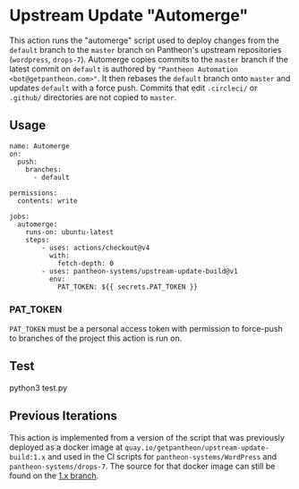 # Upstream Update "Automerge"

This action runs the "automerge" script used to deploy changes from the `default` branch to the `master` branch on Pantheon's upstream repositories (`wordpress`, `drops-7`). Automerge copies commits to the `master` branch if the latest commit on `default` is authored by `"Pantheon Automation <bot@getpantheon.com>"`. It then rebases the `default` branch onto `master` and updates `default` with a force push. Commits that edit `.circleci/` or `.github/` directories are not copied to `master`.

## Usage 
```
name: Automerge
on:
  push:
    branches:
      - default

permissions:
  contents: write

jobs:
  automerge:
    runs-on: ubuntu-latest
    steps:
        - uses: actions/checkout@v4
          with:
            fetch-depth: 0
        - uses: pantheon-systems/upstream-update-build@v1
          env:
            PAT_TOKEN: ${{ secrets.PAT_TOKEN }}
```

### PAT_TOKEN
`PAT_TOKEN` must be a personal access token with permission to force-push to branches of the project this action is run on.

## Test

python3 test.py


## Previous Iterations
This action is implemented from a version of the script that was previously deployed as a docker image at `quay.io/getpantheon/upstream-update-build:1.x` and used in the CI scripts for `pantheon-systems/WordPress` and `pantheon-systems/drops-7`. The source for that docker image can still be found on the [1.x branch](https://github.com/pantheon-systems/upstream-update-build/tree/1.x).